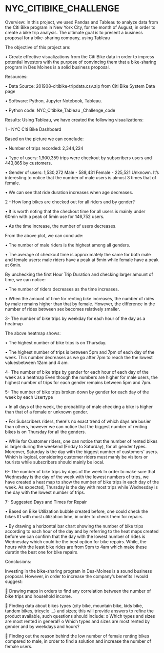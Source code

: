 # NYC_CITIBIKE_CHALLENGE


Overview:
In this project, we used Pandas and Tableau to analyze data from the Citi Bike program in New York City, for the month of August, in order to create a bike trip analysis. The ultimate goal is to present a business proposal for a bike-sharing company, using Tableau


The objective of this project are:

•	Create effective visualizations from the Citi Bike data in order to impress potential investors with the purpose of convincing them that a bike-sharing program in Des Moines is a solid business proposal.

Resources:

•	Data Source: 201908-citibike-tripdata.csv.zip from Citi Bike System Data page

•	Software:  Python, Jupyter Notebook, Tableau.

•	Python code: NYC_Citibike_Tableau _Challenge_code

Results:
Using Tableau, we have created the following visualizations:


1 - NYC Citi Bike Dashboard

Based on the picture we can conclude:

•	Number of trips recorded: 2,344,224

•	Type of users: 1,900,359 trips were checkout by subscribers users and 443,865 by customers.

•	Gender of users: 1,530,272 Male - 588,431 Female - 225,521 Unknown. It’s interesting to notice that the number of male users is almost 3 times that of female.

•	We can see that ride duration increases when age decreases.


2 - How long bikes are checked out for all riders and by gender?

•	It is worth noting that the checkout time for all users is mainly under 60min with a peak of 5min use for 146,752 users.

•	As the time increase, the number of users decreases.

From the above plot, we can conclude:

•	The number of male riders is the highest among all genders.

•	The average of checkout time is approximately the same for both male and female users: male riders have a peak at 5min while female have a peak at 6min. 

By unchecking the first Hour Trip Duration and checking larger amount of time, we can notice:

•	The number of riders decreases as the time increases.

•	When the amount of time for renting bike increases, the number of rides by male remains higher than that by female. However, the difference in the number of rides between sex becomes relatively smaller.

3- The number of bike trips by weekday for each hour of the day as a heatmap
 
The above heatmap shows:

•	The highest number of bike trips is on Thursday.

•	The highest number of trips is between 5pm and 7pm of each day of the week. This number decreases as we go after 7pm to reach the the lowest valuesbetween 12am and 4 am.

4- The number of bike trips by gender for each hour of each day of the week as a heatmap
 Even though the numbers are higher for male users, the highest number of trips for each gender remains between 5pm and 7pm.

5- The number of bike trips broken down by gender for each day of the week by each Usertype
 
•	In all days of the week, the probability of male checking a bike is higher than that of a female or unknown gender.

•	For Subscribers riders, there's no exact trend of which days are busier than others, however we can notice that the biggest number of renting bikes is on Thursday for all the genders.

•	While for Customer riders, one can notice that the number of rented bikes is larger during the weekend (Friday to Saturday), for all gender types. Moreover, Saturday is the day with the biggest number of customers' users. Which is logical, considering customer riders must manly be visitors or tourists while subscribers should mainly be local.


6- The number of bike trips by days of the week
In order to make sure that Wednesday is the day of the week with the lowest numbers of trips, we have created a heat map to show the number of bike trips in each day of the week. As expected, Thursday is the day with most trips while Wednesday is the day with the lowest number of trips.


7- Suggested Days and Times for Repair

 
•	Based on Bike Utilization bubble created before, one could check the bikes ID with most utilization time, in order to check them for repairs.

•	By drawing a horizontal bar chart showing the number of bike trips according to each hour of the day and by referring to the heat maps created before we can confirm that the day with the lowest number of rides is Wednesday which could be the best option for bike repairs. While, the hours with the least bike rides are from 9pm to 4am which make these duratin the best one for bike repairs.

Conclusions:

Investing in the bike-sharing program in Des-Moines is a sound business proposal. However, in order to increase the company’s benefits I would suggest:


	Drawing maps in orders to find any correlation between the number of bike trips and household income.

	Finding data about bikes types (city bike, mountain bike, kids bike, tandem bikes, tricycle ...) and sizes; this will provide answers to refine the product available, such questions should include: 
  o	Which types and sizes are most rented in general? 
  o	Which types and sizes are most rented by gender and by weekdays and hours?

	Finding out the reason behind the low number of female renting bikes compared to male, in order to find a solution and increase the number of female users. 
